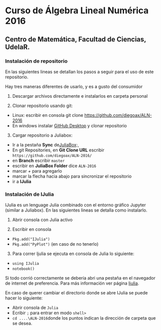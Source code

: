 # Curso de Álgebra Lineal Numérica 2016
## Centro de Matemática, Facultad de Ciencias, UdelaR.

### Instalación de repositorio

En las siguientes lineas se detallan los pasos a seguir para el uso de este repositorio.

Hay tres maneras diferentes de usarlo, y es a gusto del consumidor

1. Descargar archivos directamente e instalarlos en carpeta personal

2. Clonar repositorio usando git: 

 * Linux: escribir en consola git clone https://github.com/diegoax/ALN-2016
 * En windows instalar [GitHub Desktop](https://desktop.github.com/) y clonar repositorio

3. Cargar repositorio a Juliabox: 
 * Ir a la pestaña __Sync__ de[JuliaBox](https://juliabox.org/):,
 * En git Repositories, en __Git Clone URL__ escribir `https://github.com/diegoax/ALN-2016/`
 * en __Branch__ escribir `master`
 * escribir en __JuliaBox Folder__ dice `ALN-2016`
 * marcar _+_ para agregarlo
 * marcar la flecha hacia abajo para sincronizar el repositorio
 * ir a  __IJulia__

### Instalación de IJulia

IJulia es un lenguage Julia combinado con el entorno gráfico Jupyter (similar a Juliabox).
En las siguientes lineas se detalla como instalarlo.

1. Abrir consola con Julia activo

2. Escribir en consola 
  * `Pkg.add("IJulia")`
  * `Pkg.add("PyPlot")` (en caso de no tenerlo)

3. Para correr Ijulia se ejecuta en consola de Julia lo siguiente:
  * `using IJulia`
  * `notebook()`

Si todo corrió correctamente se debería abri una pestaña en el navegador de internet de preferencia. Para más información ver página [Ijulia](https://github.com/JuliaLang/IJulia.jl).

En caso de querer cambiar el directorio donde se abre IJulia se puede hacer lo siguiente:
* Abrir consola de `Julia`
* Ecribir `;` para entrar en modo `shell>`
* `cd ....\ALN-2016`donde los puntos indican la dirección de carpeta que se desea.
